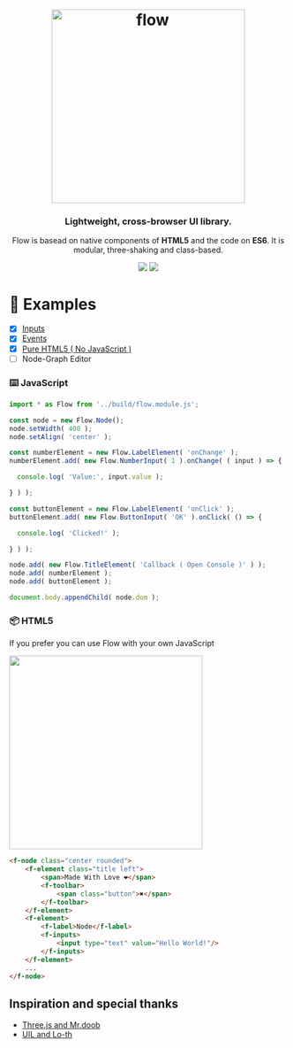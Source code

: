 <h1 align="center">
  <img alt="flow" height="350px" src="https://raw.githack.com/sunag/flow/master/media/flow-box-shadow.png"/>
</h1>

<h3 align="center">
   Lightweight, cross-browser UI library. 
</h3>

<p align="center">
  Flow is basead on native components of <b>HTML5</b> and the code on <b>ES6</b>. It is modular, three-shaking and class-based.
</p>

<p align="center">
  <img src="https://img.shields.io/badge/build-passing-green">
  <img src="https://img.shields.io/badge/flow.min.js-14kB-0099FF">
</p>

:rocket: Examples
===

- [x] [Inputs](https://raw.githack.com/sunag/flow/master/examples/index.html)
- [x] [Events](https://raw.githack.com/sunag/flow/master/examples/events.html)
- [x] [Pure HTML5 ( No JavaScript )](https://raw.githack.com/sunag/flow/master/examples/pure.html)
- [ ] Node-Graph Editor

### :keyboard: JavaScript

```javascript
import * as Flow from '../build/flow.module.js';

const node = new Flow.Node();
node.setWidth( 400 );
node.setAlign( 'center' );

const numberElement = new Flow.LabelElement( 'onChange' );
numberElement.add( new Flow.NumberInput( 1 ).onChange( ( input ) => {

  console.log( 'Value:', input.value );

} ) );

const buttonElement = new Flow.LabelElement( 'onClick' );
buttonElement.add( new Flow.ButtonInput( 'OK' ).onClick( () => {

  console.log( 'Clicked!' );

} ) );

node.add( new Flow.TitleElement( 'Callback ( Open Console )' ) );
node.add( numberElement );
node.add( buttonElement );

document.body.appendChild( node.dom );
```

### :package: HTML5

If you prefer you can use Flow with your own JavaScript

[<img width="350px" src="https://user-images.githubusercontent.com/502810/139017347-6a63b516-180c-4db8-ab3f-9eca21a1ce9b.png"/>](http://sunag.github.io/flow/)

```html
<f-node class="center rounded">
	<f-element class="title left">
		<span>Made With Love ❤</span>
		<f-toolbar>
			<span class="button">✖</span>
		</f-toolbar>
	</f-element>
	<f-element>
		<f-label>Node</f-label>
		<f-inputs>
			<input type="text" value="Hello World!"/>
		</f-inputs>
	</f-element>
	...
</f-node>
```

## Inspiration and special thanks

- [Three.js and Mr.doob](https://github.com/mrdoob/three.js/)
- [UIL and Lo-th](https://github.com/lo-th/uil)
